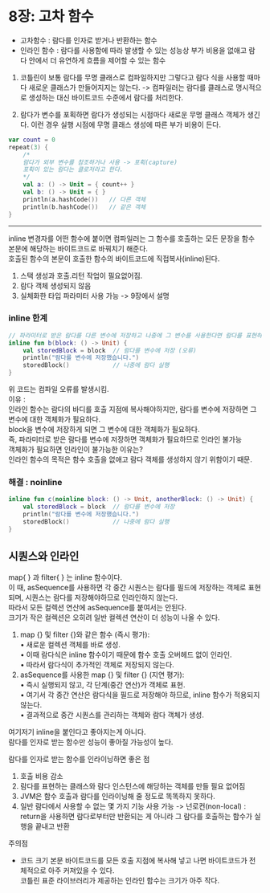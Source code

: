 # 8장: 고차 함수

- 고차함수 : 람다를 인자로 받거나 반환하는 함수
- 인라인 함수 : 람다를 사용함에 따라 발생할 수 있는 성능상 부가 비용을 없애고 람다 안에서 더 유연하게 흐름을 제어할 수 있는 함수


1. 코틀린이 보통 람다를 무명 클래스로 컴파일하지만 그렇다고 람다 식을 사용할 때마다 새로운 클래스가 만들어지지는 않는다.
   -> 컴파일러는 람다를 클래스로 명시적으로 생성하는 대신 바이트코드 수준에서 람다를 처리한다.

2. 람다가 변수를 포획하면 람다가 생성되는 시점마다 새로운 무명 클래스 객체가 생긴다. 이런 경우 실행 시점에 무명 클래스 생성에 따른 부가 비용이 든다.

```kotlin
var count = 0
repeat(3) {
    /*
    람다가 외부 변수를 참조하거나 사용 -> 포획(capture)
    포획이 있는 람다는 클로저라고 한다.
    */
    val a: () -> Unit = { count++ }
    val b: () -> Unit = { }
    println(a.hashCode())   // 다른 객체
    println(b.hashCode())   // 같은 객체
}
```

---

inline 변경자를 어떤 함수에 붙이면 컴파일러는 그 함수를 호출하는 모든 문장을 함수 본문에 해당하는 바이트코드로 바꿔치기 해준다.   
호출된 함수의 본문이 호출한 함수의 바이트코드에 직접복사(inline)된다.

1. 스택 생성과 호출.리턴 작업이 필요없어짐.
2. 람다 객체 생성되지 않음
3. 실체화한 타입 파라미터 사용 가능 -> 9장에서 설명

### inline 한계

```kotlin
// 파라미터로 받은 람다를 다른 변수에 저장하고 나중에 그 변수를 사용한다면 람다를 표현하는 객체가 어딘가에는 존재해야 하기 때문에 람다를 인라이닝할 수 없다
inline fun b(block: () -> Unit) {
    val storedBlock = block  // 람다를 변수에 저장 (오류)
    println("람다를 변수에 저장했습니다.")
    storedBlock()            // 나중에 람다 실행
}
```

위 코드는 컴파일 오류를 발생시킴.  
이유 :  
인라인 함수는 람다의 바디를 호출 지점에 복사해야하지만, 람다를 변수에 저장하면 그 변수에 대한 객체화가 필요하다.  
block을 변수에 저장하게 되면 그 변수에 대한 객체화가 필요하다.  
즉, 파라미터로 받은 람다를 변수에 저장하면 객체화가 필요하므로 인라인 불가능  
객체화가 필요하면 인라인이 불가능한 이유는?  
인라인 함수의 목적은 함수 호출을 없애고 람다 객체를 생성하지 않기 위함이기 때문.

### 해결 : noinline

```kotlin
inline fun c(noinline block: () -> Unit, anotherBlock: () -> Unit) {
    val storedBlock = block  // 람다를 변수에 저장
    println("람다를 변수에 저장했습니다.")
    storedBlock()            // 나중에 람다 실행
}
```

## 시퀀스와 인라인

map{ } 과 filter{ } 는 inline 함수이다.  
이 때, asSequence를 사용하면 각 중간 시퀀스는 람다를 필드에 저장하는 객체로 표현되며, 시퀀스는 람다를 저장해야하므로 인라인하지 않는다.    
따라서 모든 컬렉션 연산에 asSequence를 붙여서는 안된다.    
크기가 작은 컬렉션은 오히려 일반 컬렉션 연산이 더 성능이 나올 수 있다.

1. map {} 및 filter {}와 같은 함수 (즉시 평가):  
   • 새로운 컬렉션 객체를 바로 생성.  
   • 이때 람다식은 inline 함수이기 때문에 함수 호출 오버헤드 없이 인라인.  
   • 따라서 람다식이 추가적인 객체로 저장되지 않는다.
2. asSequence를 사용한 map {} 및 filter {} (지연 평가):  
   • 즉시 실행되지 않고, 각 단계(중간 연산)가 객체로 표현.  
   • 여기서 각 중간 연산은 람다식을 필드로 저장해야 하므로, inline 함수가 적용되지 않는다.  
   • 결과적으로 중간 시퀀스를 관리하는 객체와 람다 객체가 생성.

여기저기 inline을 붙인다고 좋아지는게 아니다.  
람다를 인자로 받는 함수만 성능이 좋아질 가능성이 높다.

람다를 인자로 받는 함수를 인라이닝하면 좋은 점

1. 호출 비용 감소
2. 람다를 표현하는 클래스와 람다 인스턴스에 해당하는 객체를 만들 필요 없어짐
3. JVM은 함수 호출과 람다를 인라이닝해 줄 정도로 똑똑하지 못하다.
4. 일반 람다에서 사용할 수 없는 몇 가지 기능 사용 가능 -> 넌로컨(non-local) : return을 사용하면 람다로부터만 반환되는 게 아니라 그 람다를 호출하는 함수가 실행을 끝내고 반환

주의점

- 코드 크기
  본문 바이트코드를 모든 호출 지점에 복사해 넣고 나면 바이트코드가 전체적으로 아주 커져있을 수 있다.  
  코틀린 표준 라이브러리가 제공하는 인라인 함수는 크기가 아주 작다.
